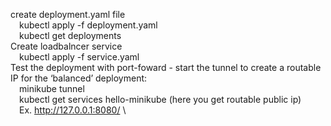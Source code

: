 create deployment.yaml file\
    &emsp;kubectl apply -f deployment.yaml\
    &emsp;kubectl get deployments\
Create loadbalncer service\
    &emsp;kubectl apply -f service.yaml\
Test the deployment with port-foward - start the tunnel to create a routable IP for the ‘balanced’ deployment:\
    &emsp;minikube tunnel\
    &emsp;kubectl get services hello-minikube (here you get routable public ip)\
    &emsp;Ex. http://127.0.0.1:8080/ \
